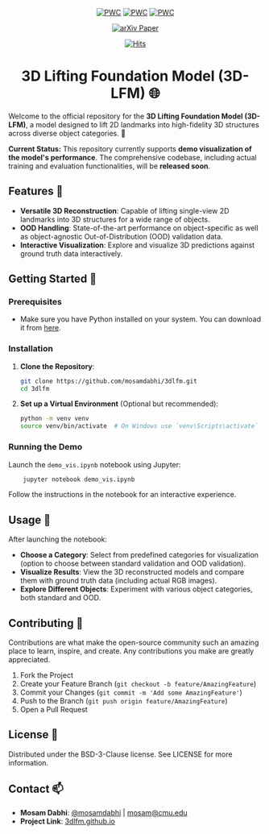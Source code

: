 <div align="center">
  
[![PWC](https://img.shields.io/endpoint.svg?url=https://paperswithcode.com/badge/3d-lfm-lifting-foundation-model/3d-human-pose-estimation-on-h3wb)](https://paperswithcode.com/sota/3d-human-pose-estimation-on-h3wb?p=3d-lfm-lifting-foundation-model) [![PWC](https://img.shields.io/endpoint.svg?url=https://paperswithcode.com/badge/3d-lfm-lifting-foundation-model/3d-facial-landmark-localization-on-h3wb)](https://paperswithcode.com/sota/3d-facial-landmark-localization-on-h3wb?p=3d-lfm-lifting-foundation-model) [![PWC](https://img.shields.io/endpoint.svg?url=https://paperswithcode.com/badge/3d-lfm-lifting-foundation-model/3d-hand-pose-estimation-on-h3wb)](https://paperswithcode.com/sota/3d-hand-pose-estimation-on-h3wb?p=3d-lfm-lifting-foundation-model)


<div>
<a target="_blank" href="https://arxiv.org/abs/2312.11894">
  <img src="https://img.shields.io/badge/arXiv-2312.11894-b31b1b.svg" alt="arXiv Paper"/>
</a>   

  [![Hits](https://hits.seeyoufarm.com/api/count/incr/badge.svg?url=https%3A%2F%2Fgithub.com%2Fmosamdabhi%2F3dlfm&count_bg=%2379C83D&title_bg=%23453535&icon=github.svg&icon_color=%23E7E7E7&title=hits&edge_flat=false)](https://hits.seeyoufarm.com)    
</div>

# 3D Lifting Foundation Model (3D-LFM) 🌐

</div>

Welcome to the official repository for the **3D Lifting Foundation Model (3D-LFM)**, a model designed to lift 2D landmarks into high-fidelity 3D structures across diverse object categories. 🚀

**Current Status:** This repository currently supports **demo visualization of the model's performance**. The comprehensive codebase, including actual training and evaluation functionalities, will be **released soon**.








## Features 🌟

- **Versatile 3D Reconstruction**: Capable of lifting single-view 2D landmarks into 3D structures for a wide range of objects.
- **OOD Handling**: State-of-the-art performance on object-specific as well as object-agnostic Out-of-Distribution (OOD) validation data.
- **Interactive Visualization**: Explore and visualize 3D predictions against ground truth data interactively.

## Getting Started 🚀

### Prerequisites

- Make sure you have Python installed on your system. You can download it from [here](https://www.python.org/downloads/).

### Installation

1. **Clone the Repository**:
    ```bash
    git clone https://github.com/mosamdabhi/3dlfm.git
    cd 3dlfm
    ```

2. **Set up a Virtual Environment** (Optional but recommended):
    ```bash
    python -m venv venv
    source venv/bin/activate  # On Windows use `venv\Scripts\activate`
    ```

### Running the Demo

Launch the `demo_vis.ipynb` notebook using Jupyter:
```bash
    jupyter notebook demo_vis.ipynb
```
Follow the instructions in the notebook for an interactive experience.

## Usage 📘

After launching the notebook:

- **Choose a Category**: Select from predefined categories for visualization (option to choose between standard validation and OOD validation).
- **Visualize Results**: View the 3D reconstructed models and compare them with ground truth data (including actual RGB images).
- **Explore Different Objects**: Experiment with various object categories, both standard and OOD.

## Contributing 🤝

Contributions are what make the open-source community such an amazing place to learn, inspire, and create. Any contributions you make are greatly appreciated.

1. Fork the Project
2. Create your Feature Branch (`git checkout -b feature/AmazingFeature`)
3. Commit your Changes (`git commit -m 'Add some AmazingFeature'`)
4. Push to the Branch (`git push origin feature/AmazingFeature`)
5. Open a Pull Request

## License 📜

Distributed under the BSD-3-Clause license. See LICENSE for more information.

## Contact 📫

- **Mosam Dabhi**: [@mosamdabhi](https://twitter.com/mosamdabhi) | [mosam@cmu.edu](mosam@cmu.edu)
- **Project Link**: [3dlfm.github.io](https://3dlfm.github.io)
